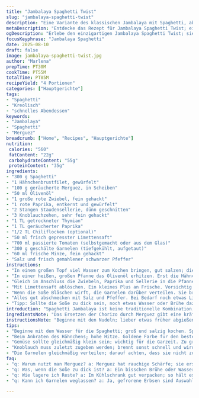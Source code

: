 ```yaml
---
title: "Jambalaya Spaghetti Twist"
slug: "jambalaya-spaghetti-twist"
description: "Eine Variante des klassischen Jambalaya mit Spaghetti, abgewandelt mit Hähnchenbrust, geräucherter Merguez statt Chorizo, und einer pikanten Tomatensoße mit geräuchertem Paprika und frischer Minze. Die Spaghetti werden bissfest gekocht, um eine bessere Textur zu garantieren. Das Gericht kombiniert Meeresfrüchte und Würstchen, mit Kräutern und Zitrus, die den Geschmack intensivieren. Perfekt für improvisierte Abende, wenn man keine Reiszeit hat, aber die volle Würze sucht."
metaDescription: "Entdecke das Rezept für Jambalaya Spaghetti Twist; eine köstliche, kreative Mischung der Aromen, perfekt für wiederkehrende Dinnerabende."
ogDescription: "Erlebe den einzigartigen Jambalaya Spaghetti Twist; sie vereinen traditionell kreolische Aromen mit italienischen Spaghetti."
focusKeyphrase: "Jambalaya Spaghetti"
date: 2025-08-10
draft: false
image: jambalaya-spaghetti-twist.jpg
author: "Marlena"
prepTime: PT30M
cookTime: PT55M
totalTime: PT85M
recipeYield: "4 Portionen"
categories: ["Hauptgerichte"]
tags:
- "Spaghetti"
- "Kreolisch"
- "schnelles Abendessen"
keywords:
- "Jambalaya"
- "Spaghetti"
- "Merguez"
breadcrumb: ["Home", "Recipes", "Hauptgerichte"]
nutrition: 
 calories: "560"
 fatContent: "22g"
 carbohydrateContent: "55g"
 proteinContent: "35g"
ingredients:
- "300 g Spaghetti"
- "1 Hähnchenbrustfilet, gewürfelt"
- "100 g geräucherte Merguez, in Scheiben"
- "50 ml Olivenöl"
- "1 große rote Zwiebel, fein gehackt"
- "1 rote Paprika, entkernt und gewürfelt"
- "2 Stangen Staudensellerie, dünn geschnitten"
- "3 Knoblauchzehen, sehr fein gehackt"
- "1 TL getrockneter Thymian"
- "1 TL geräucherter Paprika"
- "1/2 TL Chiliflocken (optional)"
- "50 ml frisch gepresster Limettensaft"
- "700 ml passierte Tomaten (selbstgemacht oder aus dem Glas)"
- "300 g geschälte Garnelen (tiefgekühlt, aufgetaut)"
- "60 ml frische Minze, fein gehackt"
- "Salz und frisch gemahlener schwarzer Pfeffer"
instructions:
- "In einem großen Topf viel Wasser zum Kochen bringen, gut salzen; die Spaghetti al dente kochen, nicht zu weich, werden noch in der Soße weitergegart. Wichtig: Immer probieren! Abgießen, Terrawürze oder Olivenöl kurz unterrühren, sonst kleben sie zusammen. Beiseitestellen."
- "In einer heißen, großen Pfanne das Olivenöl erhitzen. Erst die Hähnchenwürfel bei starker Hitze anbraten, bis sie goldbraun sind. Herausnehmen, kurze Ablage auf einem Teller, damit sie nicht zäh werden. Dann die Merguez hinein, auch hier auf Farbe warten, bis Fett austritt und das Röstaroma entsteht."
- "Gleich im Anschluss die Zwiebeln, Paprika und Sellerie in die Pfanne geben. Mittlere Hitze, öfter wenden, bis das Gemüse weich wird und leicht karamellisiert. Das macht den Unterschied: Süße und Tiefe. Knoblauch zugeben, dann schnell Thymian, geräucherten Paprika und Chili. Noch etwa eine Minute rühren, bis alles aromatisch duftet. Vorsicht, Knoblauch darf nicht verbrennen, sonst bitter."
- "Mit Limettensaft ablöschen. Ein kleines Plus an Frische. Vorsichtig die Hähnchenstücke und Merguez zurück in die Pfanne geben. Nun die passierten Tomaten langsam eingießen, alles gut vermischen. Auf mittlerer Hitze simmern lassen, Deckel leicht schräg auflegen."
- "Wenn die Soße Bläschen wirft, die Garnelen darüber verteilen. Sie brauchen nur wenig und kurze Garzeit: Etwa 3–4 Minuten, bis sie rosa sind und sich leicht einrollen. Nicht länger, sonst werden sie zäh. Kurz drauf die Spaghetti sofort unterheben. So saugen sie die Würze auf, ohne matschig zu werden."
- "Alles gut abschmecken mit Salz und Pfeffer. Bei Bedarf noch etwas Limettensaft für die Säure oder Chili für den Kick. Vor dem Servieren mit frischer Minze großzügig bestreuen. Kein Petersil-Ersatz, sondern fruchtiger Kontrast und Aroma-Kurve."
- "Tipp: Sollte die Soße zu dick sein, noch etwas Wasser oder Brühe dazugeben. Alternativ für weniger Schärfe kann man Merguez durch milde Bratwurst ersetzen. Wenn keine Garnelen vorrätig: Gefrorene Erbsen sind eine gute Ergänzung für Farbe und Textur. Minze lässt sich durch frischen Koriander ersetzen, gibt einen anderen, aber spannenden Twist."
introduction: "Spaghetti Jambalaya ist keine traditionelle Kombination, doch genau hier liegt der Reiz. Jambalaya lebt von intensiven, tiefen Aromen und einer Mischung aus Fleisch und Meeresfrüchten, die perfekt zu den einfachen italienischen Nudeln passt. Durch den Wechsel von Chorizo zu Merguez bekommt das Gericht eine rauchige Schärfe, die die Süße des Gemüses und das Zitronige wunderbar ausgleicht. Die Zugabe von frischer Minze verzögert den üblichen Schwere-Eindruck schwerer Eintopfgerichte und sorgt für Frische. Ich habe oft erlebt, dass Nudeln bei Eintopfgerichten zu weich werden – hier hilft die al dente Kochweise und das schnelle Mischen direkt vor dem Servieren. Wer ein schnelles Abendessen mit viel Geschmack wünscht, liegt hier goldrichtig."
ingredientsNote: "Das Ersetzen der Chorizo durch Merguez gibt eine kräftigere Rauchnote, die besser zum geräucherten Paprika passt. Limettensaft funktioniert besser als Zitrone, da er frischer und weniger herb wirkt. Olivenöl ist die Basis, doch kann man auch ein neutrales Öl nehmen, wenn man das Raucharoma nicht überdecken möchte. Wichtig beim Gemüse: die Stücke sollten etwa gleich groß sein, damit sie gleichmäßig garen. Garnelen sollten aufgetaut, trocken getupft sein, sonst verwässert die Soße. Statt passierter Tomaten können auch geschälte Tomaten mit etwas Zerdrücken verwendet werden, gibt mehr Textur. Minze ist ungewöhnlich, sorgt aber für überraschende Frische. Falls man Koriander probieren möchte, Vorsicht bei intensiven Aromen – weniger nehmen."
instructionsNote: "Beginne mit den Nudeln; lieber etwas früher abgießen, um Biss zu bewahren – sie garen noch in der Soße. Hähnchen und Wurst getrennt anbraten, damit sie gleichmäßig Farbe bekommen, sonst brät alles nur. Das Gemüse bei mittlerer Hitze langsam weich werden lassen, um Süße zu entwickeln – zu schnell macht es nur matschig. Knoblauch erst zum Schluss hinzufügen, sonst verbrennt er und wird bitter. Ablöschen ist nicht nur ein Gag, sondern wichtig für die Säurebalance und hebt die Röstaromen. Die Garnelen erst ganz zum Schluss, denn sie brauchen wenig Garzeit. Nach dem Vermengen mit Nudeln ist sofort würzen angesagt, lieber mehrfach nachschmecken. Minze nur am Ende hinzufügen, damit sie frisch bleibt und nicht verkocht. Eine letzte Prüfung mit den Fingern: Nudeln sollten leicht zäh sein, Soße sämig und nicht zu trocken."
tips:
- "Beginne mit dem Wasser für die Spaghetti; groß und salzig kochen. Spaghetti al dente garen, nicht überkochen. Beiseite stellen. Keine Klumpen. Wichtiges Detail für die richtige Textur."
- "Beim Anbraten des Hähnchens; hohe Hitze. Goldene Farbe für den besten Geschmack. Merguez dazugeben; wenig Zeit dämpfen. Aromatisch, aber kein Überkochen. Röstnoten entwickeln."
- "Gemüse sollte gleichmäßig klein sein; wichtig für die Garzeit. Zu große Stücke garen ungleich, das ist nicht gut. Zuerst Zwiebeln, dann Paprika und Sellerie anbraten. Karamellisierung bringt Süße."
- "Knoblauch muss zuletzt zugeben werden; brennt sonst schnell und wird bitter. Ablöschen ist echter Schlüssel. Limettensaft bringt Frische und hebt all die Aromen, die zusammenarbeiten müssen."
- "Die Garnelen gleichmäßig verteilen; darauf achten, dass sie nicht zu lange garen. Nur 3–4 Minuten. Bunte Farbe zeigt, dass sie fertig sind. Sofort die Spaghetti einarbeiten, sodass sie Geschmack aufnehmen."
faq:
- "q: Warum nutzt man Merguez? a: Merguez hat rauchige Schärfe; sie ersetzt Chorizo gut. Passt auch zur Soße. Kräftigerer Geschmack; später mit Olivenöl kombinieren."
- "q: Was, wenn die Soße zu dick ist? a: Ein bisschen Brühe oder Wasser hinzufügen; langsam. So wird es wieder geschmeidig. Besser als zu trocken."
- "q: Wie lagere ich Reste? a: Im Kühlschrank gut verpacken; so hält es ein paar Tage. Vor dem Essen leicht aufwärmen. Insgesamt kein Problem bei Resten."
- "q: Kann ich Garnelen weglassen? a: Ja, gefrorene Erbsen sind Auswahl; klasse für die Farbe. Textur bleibt gut. Damit wird es ein bisschen anders, aber macht Spaß."

---
```

